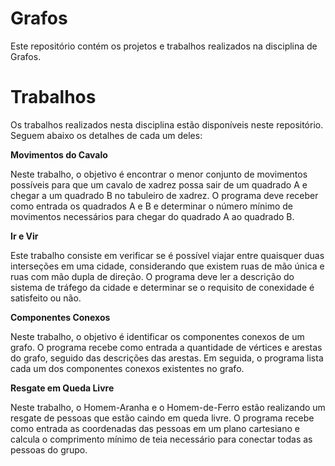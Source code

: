 # Grafos

Este repositório contém os projetos e trabalhos realizados na disciplina de Grafos.

# Trabalhos
Os trabalhos realizados nesta disciplina estão disponíveis neste repositório. Seguem abaixo os detalhes de cada um deles:

**Movimentos do Cavalo**

Neste trabalho, o objetivo é encontrar o menor conjunto de movimentos possíveis para que um cavalo de xadrez possa sair de um quadrado A e chegar a um quadrado B no tabuleiro de xadrez. O programa deve receber como entrada os quadrados A e B e determinar o número mínimo de movimentos necessários para chegar do quadrado A ao quadrado B.

**Ir e Vir**

Este trabalho consiste em verificar se é possível viajar entre quaisquer duas interseções em uma cidade, considerando que existem ruas de mão única e ruas com mão dupla de direção. O programa deve ler a descrição do sistema de tráfego da cidade e determinar se o requisito de conexidade é satisfeito ou não.

**Componentes Conexos**

Neste trabalho, o objetivo é identificar os componentes conexos de um grafo. O programa recebe como entrada a quantidade de vértices e arestas do grafo, seguido das descrições das arestas. Em seguida, o programa lista cada um dos componentes conexos existentes no grafo.

**Resgate em Queda Livre**

Neste trabalho, o Homem-Aranha e o Homem-de-Ferro estão realizando um resgate de pessoas que estão caindo em queda livre. O programa recebe como entrada as coordenadas das pessoas em um plano cartesiano e calcula o comprimento mínimo de teia necessário para conectar todas as pessoas do grupo.
